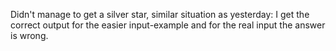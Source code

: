 Didn't manage to get a silver star, similar situation as yesterday: I get the correct output for the easier input-example and for the real input the answer is wrong.